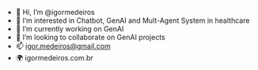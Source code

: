 - 👋 Hi, I’m @igormedeiros
- 👀 I’m interested in Chatbot, GenAI and Mult-Agent System in healthcare
- 🌱 I’m currently working on GenAI 
- 💞️ I’m looking to collaborate on GenAI projects
- 📫 igor.medeiros@gmail.com
- 🌍 igormedeiros.com.br

<!---
igormedeiros/igormedeiros is a ✨ special ✨ repository because its `README.md` (this file) appears on your GitHub profile.
You can click the Preview link to take a look at your changes.
--->

